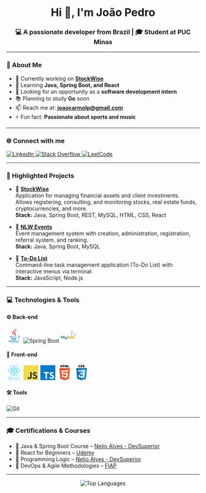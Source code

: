 <h1 align="center">Hi 👋, I'm João Pedro</h1>
<h3 align="center">💻 A passionate developer from Brazil | 🎓 Student at PUC Minas</h3>

---

### 📍 About Me

- 🔭 Currently working on [**StockWise**](https://github.com/joaopcarmo/StockWise)  
- 🌱 Learning **Java, Spring Boot, and React**  
- 👀 Looking for an opportunity as a **software development intern**  
- 📚 Planning to study **Go** soon  
- 📫 Reach me at: **joaocarmolp@gmail.com**  
- ⚡ Fun fact: **Passionate about sports and music**

---

### 🌐 Connect with me

<p align="left">
  <a href="https://linkedin.com/in/joaopcarmo" target="blank">
    <img src="https://raw.githubusercontent.com/rahuldkjain/github-profile-readme-generator/master/src/images/icons/Social/linked-in-alt.svg" alt="LinkedIn" width="30" height="30"/>
  </a>
  <a href="https://stackoverflow.com/users/23029584/jcarmo" target="blank">
    <img src="https://raw.githubusercontent.com/rahuldkjain/github-profile-readme-generator/master/src/images/icons/Social/stack-overflow.svg" alt="Stack Overflow" width="30" height="30"/>
  </a>
  <a href="https://www.leetcode.com/joaocarmo" target="blank">
    <img src="https://raw.githubusercontent.com/rahuldkjain/github-profile-readme-generator/master/src/images/icons/Social/leet-code.svg" alt="LeetCode" width="30" height="30"/>
  </a>
</p>

---

### 🚀 Highlighted Projects

- 🔹 [**StockWise**](https://github.com/joaopcarmo/StockWise)  
  Application for managing financial assets and client investments.  
  Allows registering, consulting, and monitoring stocks, real estate funds, cryptocurrencies, and more.  
  **Stack:** Java, Spring Boot, REST, MySQL, HTML, CSS, React

- 🔹 [**NLW Events**](https://github.com/joaopcarmo/Nlw-Events)  
  Event management system with creation, administration, registration, referral system, and ranking.  
  **Stack:** Java, Spring Boot, MySQL

- 🔹 [**To-Do List**](https://github.com/joaopcarmo/To-Do-List)  
  Command-line task management application (To-Do List) with interactive menus via terminal.  
  **Stack:** JavaScript, Node.js

---

### 💻 Technologies & Tools

#### ⚙️ Back-end
<p>
  <img src="https://raw.githubusercontent.com/devicons/devicon/master/icons/java/java-original.svg" alt="Java" width="40" height="40"/>
  <img src="https://www.vectorlogo.zone/logos/springio/springio-icon.svg" alt="Spring Boot" width="40" height="40"/>
  <img src="https://raw.githubusercontent.com/devicons/devicon/master/icons/mysql/mysql-original-wordmark.svg" alt="MySQL" width="40" height="40"/>
</p>

#### 🎨 Front-end
<p>
  <img src="https://raw.githubusercontent.com/devicons/devicon/master/icons/react/react-original-wordmark.svg" alt="React" width="40" height="40"/>
  <img src="https://raw.githubusercontent.com/devicons/devicon/master/icons/javascript/javascript-original.svg" alt="JavaScript" width="40" height="40"/>
  <img src="https://raw.githubusercontent.com/devicons/devicon/master/icons/typescript/typescript-original.svg" alt="TypeScript" width="40" height="40"/>
  <img src="https://raw.githubusercontent.com/devicons/devicon/master/icons/html5/html5-original-wordmark.svg" alt="HTML5" width="40" height="40"/>
  <img src="https://raw.githubusercontent.com/devicons/devicon/master/icons/css3/css3-original-wordmark.svg" alt="CSS3" width="40" height="40"/>
</p>

#### 🛠️ Tools
<p>
  <img src="https://www.vectorlogo.zone/logos/git-scm/git-scm-icon.svg" alt="Git" width="40" height="40"/>
</p>

---

### 🎓 Certifications & Courses

- 🏅 Java & Spring Boot Course – [Nelio Alves - DevSuperior](https://www.udemy.com/)  
- 🏅 React for Beginners – [Udemy](https://www.udemy.com/)  
- 🏅 Programming Logic – [Nelio Alves - DevSuperior](https://devsuperior.com.br/colecao-fundamentos-de-programacao)  
- 🏅 DevOps & Agile Methodologies – [FIAP](https://www.fiap.com.br/)

---

<p align="center">
  <img src="https://github-readme-stats.vercel.app/api/top-langs?username=joaopcarmo&show_icons=true&locale=en&layout=compact" alt="Top Languages" />
</p>
